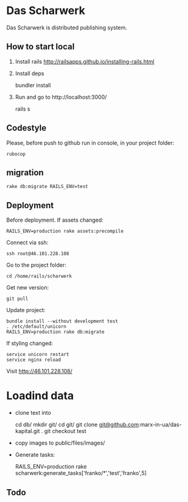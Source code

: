 # Das Scharwerk

Das Scharwerk is distributed publishing system.

## How to start local

1. Install rails http://railsapps.github.io/installing-rails.html
2. Install deps
        
    bundler install

3. Run and go to http://localhost:3000/

    rails s

## Codestyle

Please, before push to github run in console, in your project folder:

    rubocop

## migration

    rake db:migrate RAILS_ENV=test

## Deployment
    
Before deployment. If assets changed:

    RAILS_ENV=production rake assets:precompile

Connect via ssh:

    ssh root@46.101.228.108

Go to the project folder:

    cd /home/rails/scharwerk

Get new version:

    git pull

Update project:

    bundle install --without development test
    . /etc/default/unicorn
    RAILS_ENV=production rake db:migrate

If styling changed:
    
    service unicorn restart
    service nginx reload

Visit http://46.101.228.108/

# Loadind data

* clone text into 

    cd db/
    mkdir git/
    cd git/
    git clone git@github.com:marx-in-ua/das-kapital.git .
    git checkout test

* copy images to public/files/images/

* Generate tasks:

    RAILS_ENV=production rake scharwerk:generate_tasks['franko/*','test','franko',5]

## Todo


